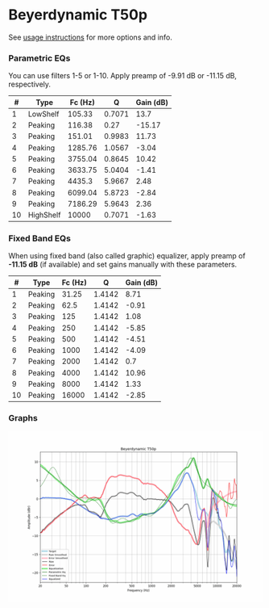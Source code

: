 # Beyerdynamic T50p
See [usage instructions](https://github.com/jaakkopasanen/AutoEq#usage) for more options and info.

### Parametric EQs
You can use filters 1-5 or 1-10. Apply preamp of -9.91 dB or -11.15 dB, respectively.

|   # | Type      |   Fc (Hz) |      Q |   Gain (dB) |
|-----|-----------|-----------|--------|-------------|
|   1 | LowShelf  |    105.33 | 0.7071 |       13.7  |
|   2 | Peaking   |    116.38 | 0.27   |      -15.17 |
|   3 | Peaking   |    151.01 | 0.9983 |       11.73 |
|   4 | Peaking   |   1285.76 | 1.0567 |       -3.04 |
|   5 | Peaking   |   3755.04 | 0.8645 |       10.42 |
|   6 | Peaking   |   3633.75 | 5.0404 |       -1.41 |
|   7 | Peaking   |   4435.3  | 5.9667 |        2.48 |
|   8 | Peaking   |   6099.04 | 5.8723 |       -2.84 |
|   9 | Peaking   |   7186.29 | 5.9643 |        2.36 |
|  10 | HighShelf |  10000    | 0.7071 |       -1.63 |

### Fixed Band EQs
When using fixed band (also called graphic) equalizer, apply preamp of **-11.15 dB** (if available) and set gains manually with these parameters.

|   # | Type    |   Fc (Hz) |      Q |   Gain (dB) |
|-----|---------|-----------|--------|-------------|
|   1 | Peaking |     31.25 | 1.4142 |        8.71 |
|   2 | Peaking |     62.5  | 1.4142 |       -0.91 |
|   3 | Peaking |    125    | 1.4142 |        1.08 |
|   4 | Peaking |    250    | 1.4142 |       -5.85 |
|   5 | Peaking |    500    | 1.4142 |       -4.51 |
|   6 | Peaking |   1000    | 1.4142 |       -4.09 |
|   7 | Peaking |   2000    | 1.4142 |        0.7  |
|   8 | Peaking |   4000    | 1.4142 |       10.96 |
|   9 | Peaking |   8000    | 1.4142 |        1.33 |
|  10 | Peaking |  16000    | 1.4142 |       -2.85 |

### Graphs
![](./Beyerdynamic%20T50p.png)
